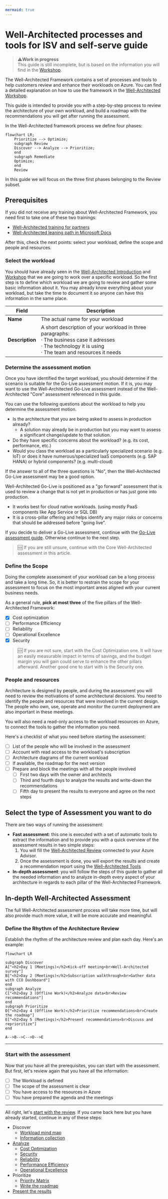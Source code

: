 ```yaml
---
mermaid: true
---
```

# Well-Architected processes and tools for ISV and self-serve guide

> ⚠️**Work in progress** \
This guide is still incomplete, but is based on the information you will find in the [Workshop][waf-workshop].

The Well-Architected Framework contains a set of processes and tools to help customers review and enhance their workloads on Azure. You can find a detailed explanation on how to use the framework in the [Well-Architected Workshop][waf-workshop].

This guide is intended to provide you with a step-by-step process to review the architecture of your own workload, and build a roadmap with the recommendations you will get after running the assessment.

In the Well-Architected framework process we define four phases:

```mermaid
flowchart LR;
    Prioritize --> Optimize;    
    subgraph Review
    Discover --> Analyze --> Prioritize;
    end
    subgraph Remediate
    Optimize;
    end
    Review
```

In this guide we will focus on the three first phases belonging to the Review subset.

## Prerequisites

If you did not receive any training about Well-Architected Framework, you need first to take one of these two trainings:

* [Well-Architected training for partners][partner-training]
* [Well-Architected leaning path in Microsoft Docs][docs-training]

After this, check the next points: select your workload, define the scope and people and resources.

### Select the workload

You should have already seen in the [Well-Architected Introduction][waf-introduction] and [Workshop][waf-workshop] that we are going to work over a specific workload. So the first step is to define which workload we are going to review and gather some basic information about it. You may already know everything about your workload, but take the time to document it so anyone can have this information in the same place.

| **Field** | **Description** |
| --- | --- |
| **Name** | The actual name for your workload|
| **Description** | A short description of your workload in three paragraphs:<br>· The business case it adresses<br>· The technology it is using<br>· The team and resources it needs |

### Determine the assessment motion

Once you have identified the target workload, you should determine if the scenario is suitable for the Go-Live assessment motion. If it is, you may want to use the Well-Architected Go-Live assessment instead of the Well-Architected "Core" assessment referenced in this guide. 

You can use the following questions about the workload to help you determine the assessment motion.

* Is the architecture that you are being asked to assess in production already? 
  * A solution may already be in production but you may want to assess a significant change/update to that solution.
* Do they have specific concerns about the workload? (e.g. its cost, performance, etc.)
* Would you class the workload as a particularly specialized scenario (e.g. IoT) or does it have numerous/specialized IaaS components (e.g. SAP HANA) or hybrid components? (e.g. multi-cloud) 

If the answer to all of the three questions is "No", then the Well-Architected Go-Live assessment may be a good option.

Well-Architected Go-Live is positioned as a "go forward" assessment that is used to review a change that is not yet in production or has just gone into production.
* It works best for cloud native workloads. (using mostly PaaS components like App Service or SQL DB) 
* It is a cross-pillar offering and helps identify any major risks or concerns that should be addressed before "going live". 

If you decide to deliver a Go-Live assessment, continue with the [Go-Live assessment guide](./Go-Live.md).
Otherwise continue to the next step.
> 🆘 If you are still unsure, continue with the Core Well-Architected assessment in this article.

### Define the Scope

Doing the complete assessment of your workload can be a long process and take a long time. So, it is better to restrain the scope for your assessment to focus on the most important areas aligned with your current business needs.

As a general rule, **pick at most three** of the five pillars of the Well-Architected Framework:

- [x] Cost optimization
- [ ] Performance Efficiency
- [ ] Reliability
- [ ] Operational Excellence
- [x] Security

> 🆘 If you are not sure, start with the Cost Optimization one. It will have an easily measurable impact in terms of savings, and the budget margin you will gain could serve to enhance the other pillars afterward. Another good one to start with is the Security one.

### People and resources

Architecture is designed by people, and during the assessment you will need to review the motivations of some architectural decisions. You need to identify the people and resources that were involved in the current design. The people who own, use, operate and monitor the current deployment are also important in these meetings.

You will also need a read-only access to the workload resources on Azure, to connect the tools to gather the information you need.

Here's a checklist of what you need before starting the assessment:

- [ ] List of the people who will be involved in the assessment
- [ ] Account with read access to the workload's subscription
- [ ] Architecture diagrams of the current workload
- [ ] If available, the roadmap for the next version
- [ ] Prepare and block the meetings with all the people involved
  - [ ] First two days with the owner and architects
  - [ ] Third and fourth days to analyze the results and write-down the recommendations
  - [ ] Fifth day to present the results to everyone and agree on the next steps

## Select the type of Assessment you want to do

There are two ways of running the assessment:

* **Fast assessment**: this one is executed with a set of automatic tools to extract the information and to provide you with a quick overview of the assessment results in two simple steps:
    1. You will fill the [Well-Architected Review][waf-review] connected to your Azure Advisor.
    2. Once the assessment is done, you will export the results and create a recommendation report using the [Well-Architected Tools][warp]
* **In-depth assessment**: you will follow the steps of this guide to gather all the needed information and to analyze in-depth every aspect of your architecture in regards to each pillar of the Well-Architected Framework.

## In-depth Well-Architected Assessment

The full Well-Architected assessment process will take more time, but will also provide much more value, it will be more accurate and meaningful.

### Define the Rhythm of the Architecture Review

Establish the rhythm of the architecture review and plan each day. Here's an example:

```mermaid
flowchart LR

subgraph Discover
A["<h2>Day 1 (Meetings)</h2>Kick-off meeting<br>Well-Architected survey"] 
B["<h2>Day 2 (Meetings)</h2>Subscription walkthrough<br>Gather data with CCO Dashboard"]
end
subgraph Analyze
C["<h2>Day 3 (Offline Work)</h2>Analyze data<br>Review recommendations"]
end
subgraph Prioritize
D["<h2>Day 4 (Offline Work)</h2>Prioritize recommendations<br>Create the roadmap"]
E["<h2>Day 5 (Meetings)</h2>Present recommendations<br>Discuss and reprioritize"]
end

A-->B-->C-->D-->E
```

---

### Start with the assessment

Now that you have all the prerequisites, you can start with the assessment. But first, let's review again that you have all the information:

* [ ] The Workload is defined
* [ ] The scope of the assessment is clear
* [ ] You have access to the resources in Azure
* [ ] You have prepared the agenda and the meetings

---

All right, let's [start with the review][1]. If you came back here but you have already started, continue in any of these steps:

* Discover
  * [Workload mind map][1]
  * [Information collection][2]
* [Analyze][3]
  * [Cost Optimization][3.A]
  * [Security][3.B]
  * [Reliability][3.C]
  * [Performance Efficiency][3.D]
  * [Operational Excellence][3.E]
* Prioritize
  * [Priority Matrix][4]
  * [Write the roadmap][5]
* [Present the results][6]

[1]: ./steps/01.Workload.md
[2]: ./steps/02.Collection.md
[3]: ./steps/03.Analyze
[3.A]: ./steps/03.A.CostOptimization.md
[3.B]: ./steps/03.B.Security.md
[3.C]: ./steps/03.C.Reliability.md
[3.D]: ./steps/03.D.Performance.md
[3.E]: ./steps/03.E.Operations.md
[4]: ./steps/04.Prioritize.md
[5]: ./steps/05.Roadmap
[6]: ./steps/06.Finalize.md

[waf-introduction]: ../0.%20Well-Architected%20Introduction
[waf-review]: https://docs.microsoft.com/en-us/assessments/
[waf-workshop]: ../1.%20Well-Architected%20Workshop
[warp]: https://github.com/Azure/WellArchitected-Tools/tree/main/WARP/devops#reporting

[partner-training]: https://www.microsoft.com/azure/partners/well-architected
[docs-training]: https://docs.microsoft.com/en-us/learn/paths/azure-well-architected-framework/
